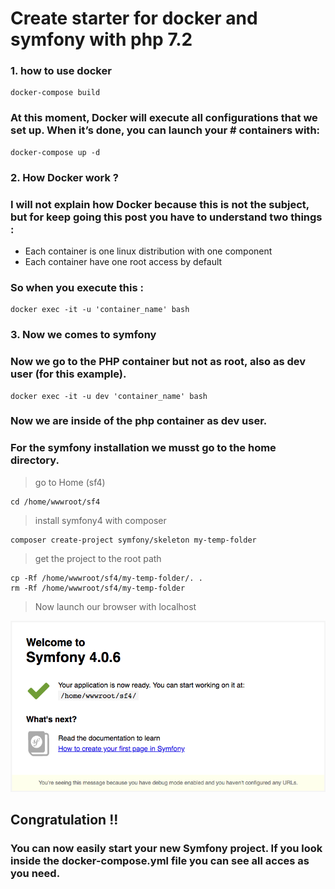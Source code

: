 # Create starter for docker and symfony with php 7.2

### 1. how to use docker

```
docker-compose build
```

### At this moment, Docker will execute all configurations that we set up. When it’s done, you can launch your # containers with: 


```
docker-compose up -d
``` 


### 2. How Docker work ? 

### I will not explain how Docker because this is not the subject, but for keep going this post you have to understand two things :

- Each container is one linux distribution with one component
- Each container have one root access by default

### So when you execute this :

```
docker exec -it -u 'container_name' bash
```


### 3. Now we comes to symfony 

### Now we go to the PHP container but not as root, also as dev user (for this example).

```
docker exec -it -u dev 'container_name' bash
```

### Now we are inside of the php container as dev user. 
### For the symfony installation we musst go to the home directory.

> go to Home (sf4)
````
cd /home/wwwroot/sf4
````

> install symfony4 with composer
````
composer create-project symfony/skeleton my-temp-folder
````

> get the project to the root path
````
cp -Rf /home/wwwroot/sf4/my-temp-folder/. .
rm -Rf /home/wwwroot/sf4/my-temp-folder
````

> Now launch our browser with localhost

![alt text](./testImages/readmeLocalhost.png "Logo Title Text 1")

## Congratulation !! 
### You can now easily start your new Symfony project. If you look inside the docker-compose.yml file you can see all acces as you need.
